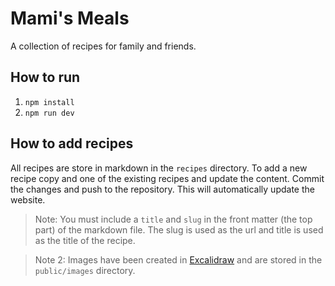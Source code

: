 # Mami's Meals

A collection of recipes for family and friends.

## How to run

1. `npm install`
2. `npm run dev`

## How to add recipes

All recipes are store in markdown in the `recipes` directory.
To add a new recipe copy and one of the existing recipes and update the content.
Commit the changes and push to the repository.
This will automatically update the website.

> Note: You must include a `title` and `slug` in the front matter (the top part) of the markdown file.
> The slug is used as the url and title is used as the title of the recipe.

> Note 2: Images have been created in [Excalidraw](https://excalidraw.com/) and are stored in the `public/images` directory.
